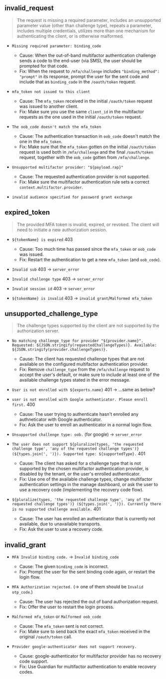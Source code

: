invalid_request
---------------

> The request is missing a required parameter, includes an unsupported
> parameter value (other than challenge type), repeats a parameter, includes
> multiple credentials, utilizes more than one mechanism for authenticating the
> client, or is otherwise malformed.

* `Missing required parameter: binding_code`
  * Cause: When the out-of-band multifactor authentication challenge sends a
    code to the end-user (via SMS), the user should be prompted for that code.
  * Fix: When the request to `/mfa/challenge` includes `"binding_method":
    "prompt"` in its response, prompt the user for the sent code and include
    that as `binding_code` in the `/oauth/token` request.

* `mfa_token not issued to this client`
  * Cause: The `mfa_token` received in the initial `/oauth/token` request was
    issued to another client.
  * Fix: Make sure you use the same `client_id` in the multifactor requests as
    the one used in the initial `/oauth/token` request.

* `The oob_code doesn't match the mfa_token`
  * Cause: The authentication transaction in `oob_code` doesn't match the one
    in the `mfa_token`.
  * Fix: Make sure that the `mfa_token` gotten on the initial `/oauth/token`
    request is used both in `/mfa/challenge` and the final `/oauth/token`
    request, together with the `oob_code` gotten from `/mfa/challenge`.

* `Unsupported multifactor provider: "${payload.rap}"`
  * Cause: The requested authentication provider is not supported.
  * Fix: Make sure the multifactor authentication rule sets a correct
    `context.multifactor.provider`.

* `invalid audience specified for password grant exchange`


expired_token
-------------

> The provided MFA token is invalid, expired, or revoked.  The client will need
> to initiate a new authorization session.

* `${tokenName} is expired` 403
  * Cause: Too much time has passed since the `mfa_token` or `oob_code` was issued.
  * Fix: Restart the authentication to get a new `mfa_token` (and `oob_code`).

* `Invalid sub` 403 -> `server_error`
* `Invalid challenge type` 403 -> `server_error`
* `Invalid session id`  403 -> `server_error`

* `${tokenName} is invalid` 403  -> `invalid grant`/`Malformed mfa_token`


unsupported_challenge_type
--------------------------

> The challenge types supported by the client are not supported by the
> authorization server.

* `No matching challenge_type for provider "${provider.name}". Requested:
  ${JSON.stringify(requestedChallengeTypes)}. Available:
  ${JSON.stringify(provider.challengeTypes)}.`
  * Cause: The client has requested challenge types that are not available on
    the configured multifactor authentication provider.
  * Fix: Remove `challenge_type` from the `/mfa/challenge` request to accept
    the user's default, or make sure to include at least one of the available
    challenge types stated in the error message.

* `User is not enrolled with ${exports.name}` 401 -> ...same as below?

* `user is not enrolled with Google authenticator. Please enroll first.` 400
  * Cause: The user trying to authenticate hasn't enrolled any authneticator
    with Google authenticator.
  * Fix: Ask the user to enroll an authenticator in a normal login flow.

* `Unsupported challenge type: oob.` (for google) -> `server_error`

* `The user does not support ${pluralize(types, 'the requested challenge type',
  'any of the requested challenge types')} (${types.join(', ')}). Supported
  type: ${supportedType}.` 401
  * Cause: The client has asked for a challenge type that is not supported by
    the chosen multifactor authentication provider, is disabled by the tenant,
    or the user's enrolled authenticator.
  * Fix: Use one of the available challenge types, change multifactor
    authentication settings in the manage dashboard, or ask the user to use a
    recovery code (implementing the recovery code flow).

* `${pluralize(types, 'the requested challenge type', 'any of the requested
  challenge types')} (${types.join(', ')}). Currently there is no supported
  challenge available.` 401
  * Cause: The user has enrolled an authenticator that is currently not
    available, due to unavailable transports.
  * Fix: Ask the user to use a recovery code.


invalid_grant
-------------

* `MFA Invalid binding code.` -> `Invalid binding_code`
  * Cause: The given `binding_code` is incorrect.
  * Fix: Prompt the user for the sent binding code again, or restart the login flow.

* `MFA Authorization rejected.` (-> one of them should be `Invalid otp_code`.)
  * Cause: The user has rejected the out of band authorization request.
  * Fix: Offer the user to restart the login process.

* `Malformed mfa_token` or `Malformed oob_code`
  * Cause: The `mfa_token` sent is not correct.
  * Fix: Make sure to send back the exact `mfa_token` received in the original
    `/oauth/token` call.

* `Provider google-authenticator does not support recovery.`
  * Cause: google-authenticator for multifactor provider has no recovery code support.
  * Fix: Use Guardian for multifactor authentication to enable recovery codes.
